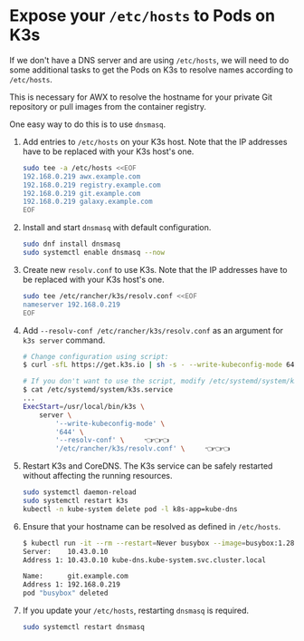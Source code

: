# Expose your `/etc/hosts` to Pods on K3s

If we don't have a DNS server and are using `/etc/hosts`, we will need to do some additional tasks to get the Pods on K3s to resolve names according to `/etc/hosts`.

This is necessary for AWX to resolve the hostname for your private Git repository or pull images from the container registry.

One easy way to do this is to use `dnsmasq`.

1. Add entries to `/etc/hosts` on your K3s host. Note that the IP addresses have to be replaced with your K3s host's one.

   ```bash
   sudo tee -a /etc/hosts <<EOF
   192.168.0.219 awx.example.com
   192.168.0.219 registry.example.com
   192.168.0.219 git.example.com
   192.168.0.219 galaxy.example.com
   EOF
   ```

2. Install and start `dnsmasq` with default configuration.

   ```bash
   sudo dnf install dnsmasq
   sudo systemctl enable dnsmasq --now
   ```

3. Create new `resolv.conf` to use K3s. Note that the IP addresses have to be replaced with your K3s host's one.

   ```bash
   sudo tee /etc/rancher/k3s/resolv.conf <<EOF
   nameserver 192.168.0.219
   EOF
   ```

4. Add `--resolv-conf /etc/rancher/k3s/resolv.conf` as an argument for `k3s server` command.

   ```bash
   # Change configuration using script:
   $ curl -sfL https://get.k3s.io | sh -s - --write-kubeconfig-mode 644 --resolv-conf /etc/rancher/k3s/resolv.conf

   # If you don't want to use the script, modify /etc/systemd/system/k3s.service manually:
   $ cat /etc/systemd/system/k3s.service
   ...
   ExecStart=/usr/local/bin/k3s \
       server \
           '--write-kubeconfig-mode' \
           '644' \
           '--resolv-conf' \     👈👈👈
           '/etc/rancher/k3s/resolv.conf' \     👈👈👈
   ```

5. Restart K3s and CoreDNS. The K3s service can be safely restarted without affecting the running resources.

   ```bash
   sudo systemctl daemon-reload
   sudo systemctl restart k3s
   kubectl -n kube-system delete pod -l k8s-app=kube-dns
   ```

6. Ensure that your hostname can be resolved as defined in `/etc/hosts`.

   ```bash
   $ kubectl run -it --rm --restart=Never busybox --image=busybox:1.28 -- nslookup git.example.com
   Server:    10.43.0.10
   Address 1: 10.43.0.10 kube-dns.kube-system.svc.cluster.local

   Name:      git.example.com
   Address 1: 192.168.0.219
   pod "busybox" deleted
   ```

7. If you update your `/etc/hosts`, restarting `dnsmasq` is required.

   ```bash
   sudo systemctl restart dnsmasq
   ```
